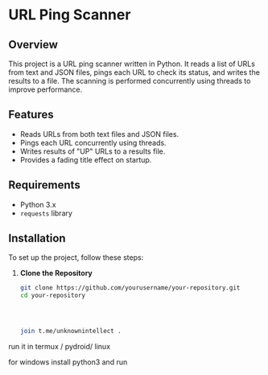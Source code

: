 

# URL Ping Scanner

## Overview

This project is a URL ping scanner written in Python. It reads a list of URLs from text and JSON files, pings each URL to check its status, and writes the results to a file. The scanning is performed concurrently using threads to improve performance.

## Features

- Reads URLs from both text files and JSON files.
- Pings each URL concurrently using threads.
- Writes results of "UP" URLs to a results file.
- Provides a fading title effect on startup.

## Requirements

- Python 3.x
- `requests` library

## Installation

To set up the project, follow these steps:

1. **Clone the Repository**

   ```bash
   git clone https://github.com/yourusername/your-repository.git
   cd your-repository




   join t.me/unknownintellect . 


run it in termux / pydroid/ linux 

for windows install python3 and run

